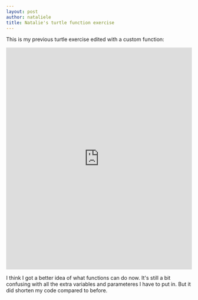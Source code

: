 ```yaml
---
layout: post
author: nataliele
title: Natalie's turtle function exercise
---
```


This is my previous turtle exercise edited with a custom function:
<iframe src="https://trinket.io/embed/python/b840a07431" width="100%" height="600" frameborder="0" marginwidth="0" marginheight="0" allowfullscreen></iframe>

I think I got a better idea of what functions can do now. It's still a bit confusing with all the extra variables and parameteres I have to put in. But it did shorten my code compared to before.
